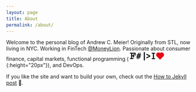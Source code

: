 ```yaml
---
layout: page
title: About
permalink: /about/
---
```


Welcome to the personal blog of Andrew C. Meier!
Originally from STL, now living in NYC. 
Working in FinTech [@MoneyLion](https://twitter.com/moneylion?lang=en). 
Passionate about consumer finance, capital markets, 
functional programming (![i-heart-fsharp](/assets/images/i-heart-fsharp.png){:height="20px"}), 
and DevOps.

If you like the site and want to build your own, check out
the [How to Jekyll post](https://andrewcmeier.com/how-to-jekyll) :metal:.
